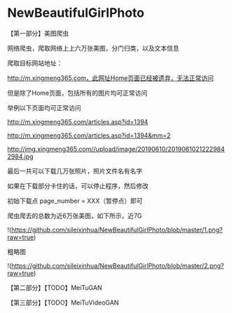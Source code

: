 # NewBeautifulGirlPhoto

【第一部分】美图爬虫

网络爬虫，爬取网络上上六万张美图，分门归类，以及文本信息

爬取目标网站地址：

http://m.xingmeng365.com，此网址Home页面已经被遗弃，无法正常访问

但是除了Home页面，包括所有的图片均可正常访问

举例以下页面均可正常访问

http://m.xingmeng365.com/articles.asp?id=1394

http://m.xingmeng365.com/articles.asp?id=1394&mm=2

http://img.xingmeng365.com//upload/image/20190610/20190610212229842984.jpg

最后一共可以下载几万张照片，照片文件名有名字

如果在下载部分卡住的话，可以停止程序，然后修改

初始下载点 page_number = XXX（暂停点）即可

爬虫爬去的总数为近6万张美图，如下所示，近7G

!(https://github.com/sileixinhua/NewBeautifulGirlPhoto/blob/master/1.png?raw=true)

粗略图

!(https://github.com/sileixinhua/NewBeautifulGirlPhoto/blob/master/2.png?raw=true)


【第二部分】【TODO】MeiTuGAN




【第三部分】【TODO】MeiTuVideoGAN


 

